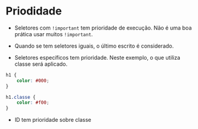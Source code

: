 # Priodidade

- Seletores com ``` !important ``` tem prioridade de execução. Não é uma boa prática usar muitos ``` !important ```.

- Quando se tem seletores iguais, o último escrito é considerado.

- Seletores específicos tem prioridade. Neste exemplo, o que utiliza classe será aplicado.

```css
h1 {
    color: #000;
}

h1.classe {
    color: #f00;
}
```

- ID tem prioridade sobre classe